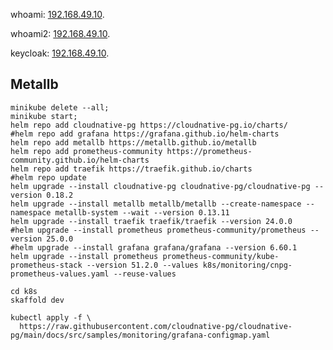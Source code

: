 
whoami: [192.168.49.10](http://192.168.49.10/v1 ).

whoami2: [192.168.49.10](http://192.168.49.10/v2 ).

keycloak: [192.168.49.10](http://192.168.49.10/keycloak).

## Metallb ##

```shell
minikube delete --all;
minikube start;
helm repo add cloudnative-pg https://cloudnative-pg.io/charts/
#helm repo add grafana https://grafana.github.io/helm-charts
helm repo add metallb https://metallb.github.io/metallb
helm repo add prometheus-community https://prometheus-community.github.io/helm-charts
helm repo add traefik https://traefik.github.io/charts
#helm repo update
helm upgrade --install cloudnative-pg cloudnative-pg/cloudnative-pg --version 0.18.2
helm upgrade --install metallb metallb/metallb --create-namespace --namespace metallb-system --wait --version 0.13.11
helm upgrade --install traefik traefik/traefik --version 24.0.0
#helm upgrade --install prometheus prometheus-community/prometheus --version 25.0.0
#helm upgrade --install grafana grafana/grafana --version 6.60.1
helm upgrade --install prometheus prometheus-community/kube-prometheus-stack --version 51.2.0 --values k8s/monitoring/cnpg-prometheus-values.yaml --reuse-values
```
```shell
cd k8s
skaffold dev
```
```shell
kubectl apply -f \
  https://raw.githubusercontent.com/cloudnative-pg/cloudnative-pg/main/docs/src/samples/monitoring/grafana-configmap.yaml
```
